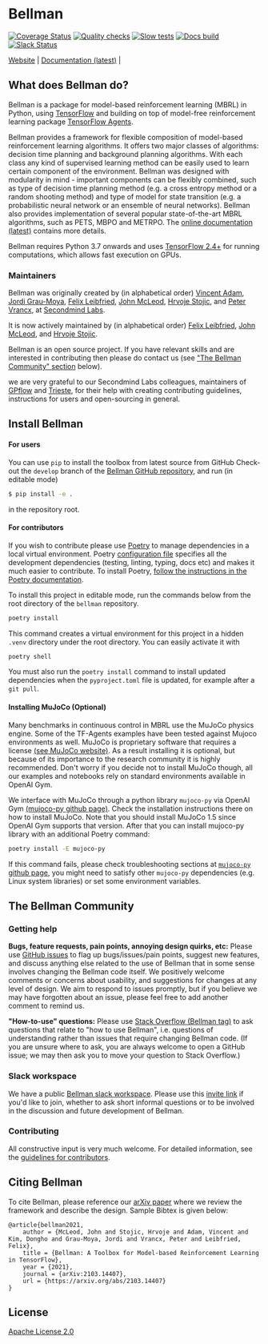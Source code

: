 # Bellman

[![Coverage Status](https://codecov.io/gh/Bellman-devs/bellman/branch/develop/graph/badge.svg?token=WAKSITJQWK)](https://codecov.io/gh/Bellman-devs/bellman)
[![Quality checks](https://github.com/Bellman-devs/bellman/actions/workflows/build-and-test.yml/badge.svg)](https://github.com/Bellman-devs/bellman/actions/workflows/build-and-test.yml)
[![Slow tests](https://github.com/Bellman-devs/bellman/actions/workflows/slow-tests.yml/badge.svg)](https://github.com/Bellman-devs/bellman/actions/workflows/slow-tests.yml)
[![Docs build](https://github.com/Bellman-devs/bellman/actions/workflows/publish-docs.yml/badge.svg)](https://github.com/Bellman-devs/bellman/actions/workflows/publish-docs.yml)
[![Slack Status](https://img.shields.io/badge/slack-bellman-green.svg?logo=Slack)](https://join.slack.com/t/bellmangroup/shared_invite/zt-ohrzrok0-OlKRcG6hnMtzTXASCvchCg)


[Website](https://bellman.dev) |
[Documentation (latest)](https://bellman.dev/docs/latest) |


## What does Bellman do?

Bellman is a package for model-based reinforcement learning (MBRL) in Python, using [TensorFlow](http://www.tensorflow.org) and building on top of model-free reinforcement learning package [TensorFlow Agents](https://www.tensorflow.org/agents/overview?hl=en&authuser=0).

Bellman provides a framework for flexible composition of model-based reinforcement learning algorithms. It offers two major classes of algorithms: decision time planning and background planning algorithms. With each class any kind of supervised learning method can be easily used to learn certain component of the environment. Bellman was designed with modularity in mind - important components can be flexibly combined, such as type of decision time planning method (e.g. a cross entropy method or a random shooting method) and type of model for state transition (e.g. a probabilistic neural network or an ensemble of neural networks). Bellman also provides implementation of several popular state-of-the-art MBRL algorithms, such as PETS, MBPO and METRPO. The [online documentation (latest)](https://bellman.dev/docs/latest/) contains more details. 

Bellman requires Python 3.7 onwards and uses [TensorFlow 2.4+](http://www.tensorflow.org) for running computations, which allows fast execution on GPUs.


### Maintainers

Bellman was originally created by (in alphabetical order) 
[Vincent Adam](https://vincentadam87.github.io/), 
[Jordi Grau-Moya](https://sites.google.com/view/graumoya), 
[Felix Leibfried](https://github.com/fleibfried), 
[John McLeod](https://github.com/johnamcleod), 
[Hrvoje Stojic](https://hstojic.re), and 
[Peter Vrancx](https://github.com/pvrancx), 
at [Secondmind Labs](https://www.secondmind.ai/labs/). 

It is now actively maintained by (in alphabetical order)
[Felix Leibfried](https://github.com/fleibfried),
[John McLeod](https://github.com/johnamcleod),
and [Hrvoje Stojic](https://hstojic.re).

Bellman is an open source project. If you have relevant skills and are interested in contributing then please do contact us (see ["The Bellman Community" section](#the-bellman-community) below).

we are very grateful to our Secondmind Labs colleagues, maintainers of [GPflow](https://github.com/GPflow/GPflow) and [Trieste](https://github.com/secondmind-labs/trieste), for their help with creating contributing guidelines, instructions for users and open-sourcing in general.


## Install Bellman

#### For users

You can use `pip` to install the toolbox from latest source from GitHub Check-out the `develop` branch of the [Bellman GitHub repository](https://github.com/Bellman-devs/bellman), and run (in editable mode)
```bash
$ pip install -e .
```
in the repository root.


#### For contributors

If you wish to contribute please use [Poetry](https://python-poetry.org/docs) to manage dependencies in a local virtual environment. Poetry [configuration file](pyproject.toml) specifies all the development dependencies (testing, linting, typing, docs etc) and makes it much easier to contribute. To install Poetry, [follow the instructions in the Poetry documentation](https://python-poetry.org/docs/#installation). 

To install this project in editable mode, run the commands below from the root directory of the `bellman` repository.

```bash
poetry install
```

This command creates a virtual environment for this project
in a hidden `.venv` directory under the root directory. You can easily activate it with

```bash
poetry shell
```

You must also run the `poetry install` command to install updated dependencies when
the `pyproject.toml` file is updated, for example after a `git pull`.


#### Installing MuJoCo (Optional)

Many benchmarks in continuous control in MBRL use the MuJoCo physics engine. Some of the TF-Agents examples have been tested against Mujoco environments as well. MuJoCo is proprietary software that requires a license [(see MuJoCo website)](https://www.roboti.us/license.html). As a result installing it is optional, but because of its importance to the research community it is highly recommended. Don't worry if you decide not to install MuJoCo though, all our examples and notebooks rely on standard environments available in OpenAI Gym. 

We interface with MuJoCo through a python library `mujoco-py` via OpenAI Gym [(mujoco-py github page)](https://github.com/openai/mujoco-py). Check the installation instructions there on how to install MuJoCo. Note that you should install MuJoCo 1.5 since OpenAI Gym supports that version. After that you can install mujoco-py library with an additional Poetry command:

```bash
poetry install -E mujoco-py
```

If this command fails, please check troubleshooting sections at [`mujoco-py` github page](https://github.com/openai/mujoco-py), you might need to satisfy other `mujoco-py` dependencies (e.g. Linux system libraries) or set some environment variables.



## The Bellman Community

### Getting help

**Bugs, feature requests, pain points, annoying design quirks, etc:**
Please use [GitHub issues](https://github.com/Bellman-devs/bellman/issues/) to flag up bugs/issues/pain points, suggest new features, and discuss anything else related to the use of Bellman that in some sense involves changing the Bellman code itself. We positively welcome comments or concerns about usability, and suggestions for changes at any level of design. We aim to respond to issues promptly, but if you believe we may have forgotten about an issue, please feel free to add another comment to remind us.

**"How-to-use" questions:**
Please use [Stack Overflow (Bellman tag)](https://stackoverflow.com/tags/Bellman) to ask questions that relate to "how to use Bellman", i.e. questions of understanding rather than issues that require changing Bellman code. (If you are unsure where to ask, you are always welcome to open a GitHub issue; we may then ask you to move your question to Stack Overflow.)


### Slack workspace

We have a public [Bellman slack workspace](https://bellmangroup.slack.com/). Please use this [invite link](https://join.slack.com/t/bellmangroup/shared_invite/zt-ohrzrok0-OlKRcG6hnMtzTXASCvchCg) if you'd like to join, whether to ask short informal questions or to be involved in the discussion and future development of Bellman.


### Contributing

All constructive input is very much welcome. For detailed information, see the [guidelines for contributors](CONTRIBUTING.md).



## Citing Bellman

To cite Bellman, please reference our [arXiv paper](https://arxiv.org/abs/2103.14407) where we review the framework and describe the design. Sample Bibtex is given below:

```
@article{bellman2021,
    author = {McLeod, John and Stojic, Hrvoje and Adam, Vincent and Kim, Dongho and Grau-Moya, Jordi and Vrancx, Peter and Leibfried, Felix},
    title = {Bellman: A Toolbox for Model-based Reinforcement Learning in TensorFlow},
    year = {2021},
    journal = {arXiv:2103.14407},
    url = {https://arxiv.org/abs/2103.14407}
}
```


## License

[Apache License 2.0](LICENSE)

